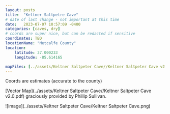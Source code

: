 ```yaml
---
layout: posts
title:  "Keltner Saltpetre Cave"
# date of last change - not important at this time
date:   2023-07-07 10:57:09 -0400
categories: [caves, dry]
# coords are super nice, but can be redacted if sensitive
coordinates: TBD
locationName: "Metcalfe County"
location:
    latitude: 37.000233 
    longitude: -85.614165

mapFiles: [../assets/Keltner Saltpeter Cave//Keltner Saltpeter Cave v2.0.pdf]
---
```

Coords are estimates (accurate to the county)

[Vector Map](../assets/Keltner Saltpeter Cave//Keltner Saltpeter Cave v2.0.pdf) graciously provided by Phillip Sullivan.

![image](../assets/Keltner Saltpeter Cave/Keltner Saltpeter Cave.png)

